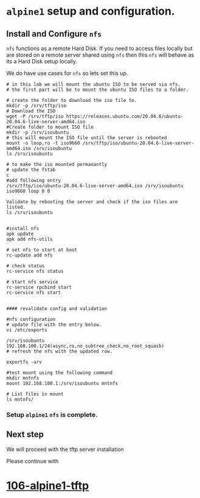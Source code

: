 # `alpine1` setup and configuration.

## Install and Configure `nfs`

`nfs` functions as a remote Hard Disk. If you need to access files locally but are stored on a remote server shared using `nfs` then this `nfs` will behave as its a Hard Disk setup locally.

We do have use cases for `nfs` so lets set this up. 

```
# in this lab we will mount the ubuntu ISO to be served via nfs.
# the first part will be to mount the ubuntu ISO files to a folder.

# create the folder to download the iso file to.
mkdir -p /srv/tftp/iso
# Download the ISO
wget -P /srv/tftp/iso https://releases.ubuntu.com/20.04.6/ubuntu-20.04.6-live-server-amd64.iso
#Create folder to mount ISO file
mkdir -p /srv/isoubuntu
# this will mount the ISO file until the server is rebooted
mount -o loop,ro -t iso9660 /srv/tftp/iso/ubuntu-20.04.6-live-server-amd64.iso /srv/isoubuntu
ls /srv/isoubuntu

# to make the iso mounted permanantly
# update the fstab
c
#add following entry
/srv/tftp/iso/ubuntu-20.04.6-live-server-amd64.iso /srv/isoubuntu iso9660 loop 0 0

Validate by rebooting the server and check if the iso files are listed.
ls /srv/isoubuntu


#install nfs 
apk update
apk add nfs-utils

# set nfs to start at boot
rc-update add nfs

# check status
rc-service nfs status

# start nfs service
rc-service rpcbind start
rc-service nfs start


#### revalidate config and validation

#nfs configuration 
# update file with the entry below.
vi /etc/exports

/srv/isoubuntu 192.168.100.1/24(async,ro,no_subtree_check,no_root_squash)
# refresh the nfs with the updated row.

exportfs -arv

#test mount using the following command
mkdir mntnfs
mount 192.168.100.1:/srv/isoubuntu mntnfs

# List files in mount 
ls mntnfs/

```

### Setup `alpine1` `nfs` is complete.


## Next step

We will proceed with the tftp server installation 

Please continue with 
# [106-alpine1-tftp](./106-alpine1-tftp.md)


